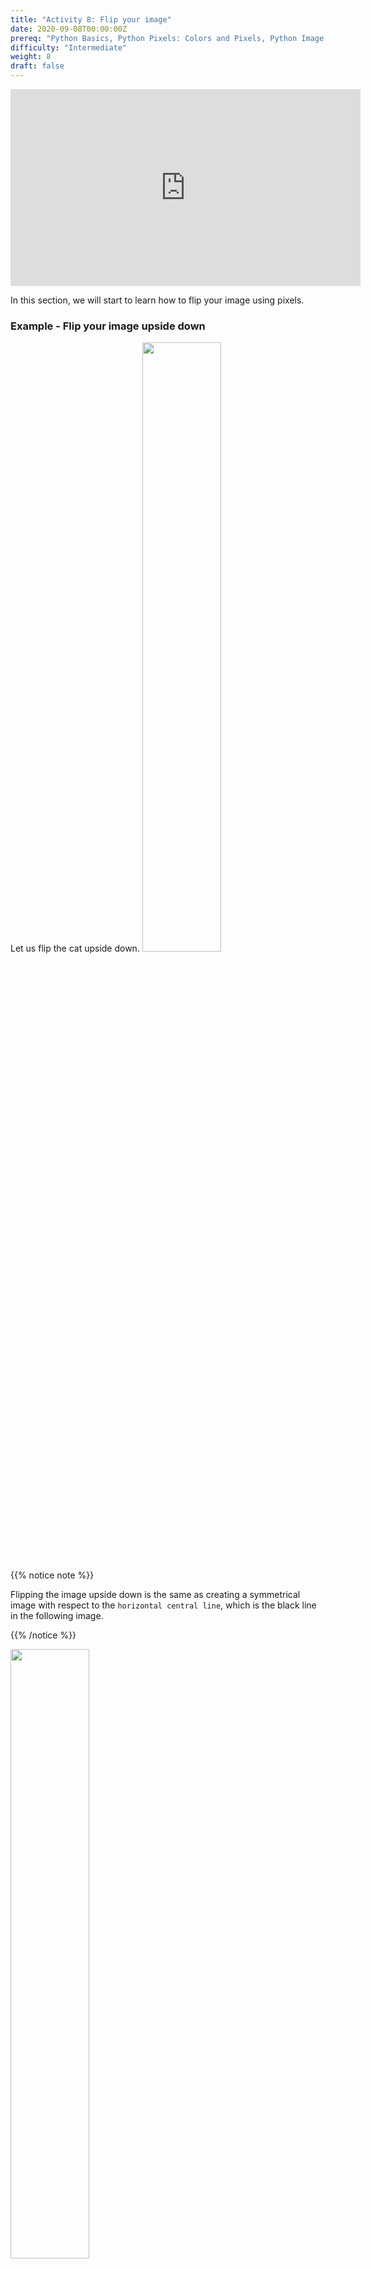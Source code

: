 ```yaml
---
title: "Activity 8: Flip your image"
date: 2020-09-08T00:00:00Z
prereq: "Python Basics, Python Pixels: Colors and Pixels, Python Image manipulation: Open an image"
difficulty: "Intermediate"
weight: 8
draft: false
---
```


<iframe width="560" height="315" src="https://www.youtube.com/embed/Jx_b8111WW0" frameborder="0" allow="accelerometer; autoplay; encrypted-media; gyroscope; picture-in-picture" allowfullscreen></iframe>

In this section, we will start to learn how to flip your image using pixels.

### Example - Flip your image upside down

Let us flip the cat upside down.
<img src="../../media/cat.png" width=50%>

{{% notice note %}}

Flipping the image upside down is the same as creating a symmetrical image with respect to the `horizontal central line`, which is the black line in the following image.

{{% /notice %}}

<img src="../../media/cathori.png" width=50%>

```python
# We need to import PIL package to manipulation with pixels.
from PIL import Image

# Open the cat image
img = Image.open("cat.png")
width = img.size[0]
height = img.size[1]

# Set up a new image with the same width and height
newimg = Image.new('RGB', (width,height))

# Set the pixel for the new image
for i in range(width): # For every column
    for j in range(height): # For every row
        heightNew = height - 1 - j # Get the new height location of the pixel.
        color = img.getpixel( (i, heightNew) ) # Get the color from original image
        newimg.putpixel((i,j),color) # Put the color into new image

newimg.save("Mycat.png")
```

Wow! This is our new cat after flipping.

<img src="../../media/flipcat.png" width=50%>

How did we figure out how to set `heightNew`? In the above code we have:

`heightNew = height - 1 - j`

This is the key point for flipping the cat upside down. This takes the height of the image and subtracts 1 as well as the current pixel height location (j).  We subtract 1 for indexing; remember that computers start counting at '0' instead of '1'.  We subtract the current pixel height location to get location of where the new pixel should be.

You can draw some simple pictures by hand to visualize this.

Remember our original code mainly is:

```python
width = img.size[0]
height = img.size[1]

# Set up a new image with the same width and height
newimg = Image.new('RGB', (width,height))

# Set the pixel for the new image
for i in range(width): # For every column
    for j in range(height): # For every row
        heightNew = height - 1 - j # Get the new height location of the pixel.
        color = img.getpixel( (i, heightNew) ) # Get the color from original image
        newimg.putpixel((i,j),color) # Put the color into new image
```

For example, try to apply this code on the following 4x4 letter group:

<img src="../../media/table.png" width=15%>

Then create the symmetrical output with respect to horizontal central line and compare it with the previous output. Are they the same?

### Challenge - Flip your cat from left to right

It's now your turn to flip your cat from left to right! 
  
{{% notice note %}}

Flip the image from left to right is same as creating a symmetrical image with respect to the `vertical central line`.

Pay attention to the variable `widthNew` and think carefully about how to set it.

{{% /notice %}}

<a class="my-2 mx-4 btn btn-info" href="https://replit.com/@nuevofoundation/Python-Pixel-Activity8" target="_blank">Launch Replit</a>

